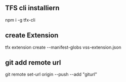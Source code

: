 ## TFS cli installiern

npm i -g tfx-cli  

## create Extension 

tfx extension create --manifest-globs vss-extension.json

## git add remote url

git remote set-url origin --push --add "giturl"